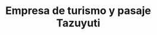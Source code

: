 ---
title: "Empresa de turismo y pasaje Tazuyuti"
url: /oaxaca-de-juarez/empresa-de-turismo-y-pasaje-tazuyuti/
shop: alquiler
---
